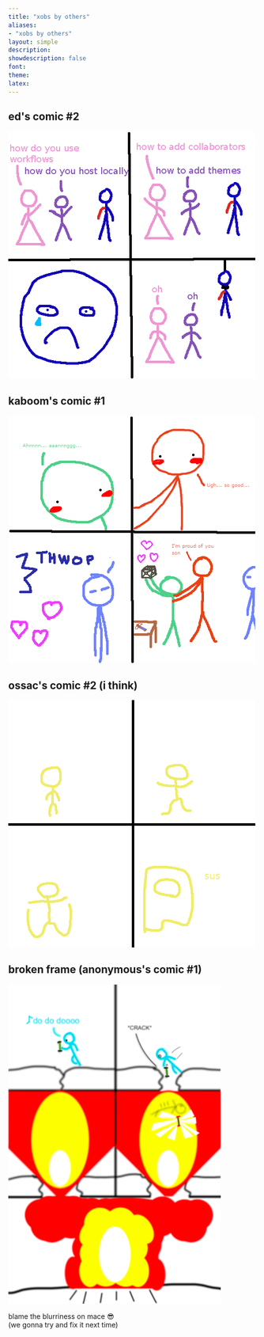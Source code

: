 ```yaml
---
title: "xobs by others"
aliases:
- "xobs by others"
layout: simple
description: 
showdescription: false
font: 
theme: 
latex: 
---
```


## ed's comic #2

![edxob](assets/edxob.png)

## kaboom's comic #1

![kaboom](assets/kaboom.jpg)

## ossac's comic #2 (i think)

![ossac](assets/ossac.png)

## broken frame (anonymous's comic #1) 

![sindumode](assets/sindumode.png)

blame the blurriness on mace 😎  
(we gonna try and fix it next time)
